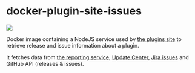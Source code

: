 # docker-plugin-site-issues

[![](https://img.shields.io/docker/pulls/jenkinsciinfra/plugin-site-issues?label=jenkinsciinfra%2Fplugin-site-issues&logo=docker&logoColor=white)](https://hub.docker.com/r/jenkinsciinfra/plugin-site-issues/tags)

Docker image containing a NodeJS service used by [the plugins site](plugins.jenkins.io) to retrieve release and issue information about a plugin.

It fetches data from [the reporting service](https://reports.jenkins.io/issues.index.json), [Update Center](https://updates.jenkins.io/current/update-center.actual.json), [Jira issues](https://issues.jenkins.io) and GitHub API (releases & issues).
